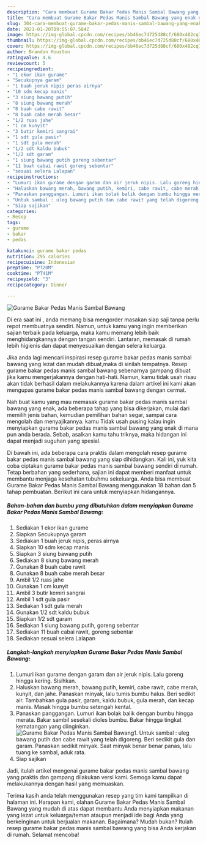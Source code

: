 ```yaml
---
description: "Cara membuat Gurame Bakar Pedas Manis Sambal Bawang yang enak dan Mudah Dibuat"
title: "Cara membuat Gurame Bakar Pedas Manis Sambal Bawang yang enak dan Mudah Dibuat"
slug: 304-cara-membuat-gurame-bakar-pedas-manis-sambal-bawang-yang-enak-dan-mudah-dibuat
date: 2021-01-20T09:55:07.584Z
image: https://img-global.cpcdn.com/recipes/bb46ec7d725d88cf/680x482cq70/gurame-bakar-pedas-manis-sambal-bawang-foto-resep-utama.jpg
thumbnail: https://img-global.cpcdn.com/recipes/bb46ec7d725d88cf/680x482cq70/gurame-bakar-pedas-manis-sambal-bawang-foto-resep-utama.jpg
cover: https://img-global.cpcdn.com/recipes/bb46ec7d725d88cf/680x482cq70/gurame-bakar-pedas-manis-sambal-bawang-foto-resep-utama.jpg
author: Brandon Houston
ratingvalue: 4.6
reviewcount: 5
recipeingredient:
- "1 ekor ikan gurame"
- "Secukupnya garam"
- "1 buah jeruk nipis peras airnya"
- "10 sdm kecap manis"
- "3 siung bawang putih"
- "8 siung bawang merah"
- "8 buah cabe rawit"
- "8 buah cabe merah besar"
- "1/2 ruas jahe"
- "1 cm kunyit"
- "3 butir kemiri sangrai"
- "1 sdt gula pasir"
- "1 sdt gula merah"
- "1/2 sdt kaldu bubuk"
- "1/2 sdt garam"
- "1 siung bawang putih goreng sebentar"
- "11 buah cabai rawit goreng sebentar"
- "sesuai selera Lalapan"
recipeinstructions:
- "Lumuri ikan gurame dengan garam dan air jeruk nipis. Lalu goreng hingga kering. Sisihkan."
- "Haluskan bawang merah, bawang putih, kemiri, cabe rawit, cabe merah, kunyit, dan jahe. Panaskan minyak, lalu tumis bumbu halus. Beri sedikit air. Tambahkan gula pasir, garam, kaldu bubuk, gula merah, dan kecap manis. Masak hingga bumbu setengah kental."
- "Panaskan panggangan. Lumuri ikan bolak balik dengan bumbu hingga merata. Bakar sambil sesekali dioles bumbu. Bakar hingga tingkat kematangan yang diinginkan."
- "Untuk sambal : uleg bawang putih dan cabe rawit yang telah digoreng. Beri sedikit gula dan garam. Panaskan sedikit minyak. Saat minyak benar benar panas, lalu tuang ke sambal, aduk rata."
- "Siap sajikan"
categories:
- Resep
tags:
- gurame
- bakar
- pedas

katakunci: gurame bakar pedas 
nutrition: 295 calories
recipecuisine: Indonesian
preptime: "PT20M"
cooktime: "PT41M"
recipeyield: "3"
recipecategory: Dinner

---
```



![Gurame Bakar Pedas Manis Sambal Bawang](https://img-global.cpcdn.com/recipes/bb46ec7d725d88cf/680x482cq70/gurame-bakar-pedas-manis-sambal-bawang-foto-resep-utama.jpg)

Di era  saat ini , anda memang bisa mengorder masakan siap saji tanpa perlu repot membuatnya sendiri. Namun, untuk kamu yang ingin memberikan sajian terbaik pada keluarga, maka kamu memang lebih baik menghidangkannya dengan tangan sendiri. Lantaran, memasak di rumah lebih higienis dan dapat menyesuaikan dengan selera keluarga.

Jika anda lagi mencari inspirasi resep gurame bakar pedas manis sambal bawang yang lezat dan mudah dibuat,maka di sinilah tempatnya. Resep gurame bakar pedas manis sambal bawang  sebenarnya gampang dibuat jika kamu mengerjakannya dengan hati-hati. Namun, kamu tidak usah risau akan tidak berhasil dalam melakukannya 
karena dalam artikel ini kami akan mengupas gurame bakar pedas manis sambal bawang dengan cermat.  



Nah buat kamu yang mau memasak gurame bakar pedas manis sambal bawang yang enak, ada beberapa tahap yang bisa dikerjakan, mulai dari memilih jenis bahan, kemudian pemilihan bahan segar, sampai cara mengolah dan menyajikannya. kamu Tidak usah pusing kalau ingin menyiapkan gurame bakar pedas manis sambal bawang yang enak di mana pun anda berada. Sebab, asalkan kamu  tahu triknya, maka hidangan ini dapat menjadi suguhan yang spesial.

Di bawah ini, ada beberapa cara praktis  dalam mengolah resep gurame bakar pedas manis sambal bawang yang siap dihidangkan. Kali ini, yuk kita coba ciptakan gurame bakar pedas manis sambal bawang sendiri di rumah. Tetap berbahan yang sederhana, sajian ini dapat memberi manfaat untuk membantu menjaga kesehatan tubuhmu sekeluarga. Anda bisa membuat Gurame Bakar Pedas Manis Sambal Bawang menggunakan 18 bahan dan 5 tahap pembuatan. Berikut ini cara untuk menyiapkan hidangannya.

<!--inarticleads1-->

##### Bahan-bahan dan bumbu yang dibutuhkan dalam menyiapkan Gurame Bakar Pedas Manis Sambal Bawang:

1. Sediakan 1 ekor ikan gurame
1. Siapkan Secukupnya garam
1. Sediakan 1 buah jeruk nipis, peras airnya
1. Siapkan 10 sdm kecap manis
1. Siapkan 3 siung bawang putih
1. Sediakan 8 siung bawang merah
1. Gunakan 8 buah cabe rawit
1. Gunakan 8 buah cabe merah besar
1. Ambil 1/2 ruas jahe
1. Gunakan 1 cm kunyit
1. Ambil 3 butir kemiri sangrai
1. Ambil 1 sdt gula pasir
1. Sediakan 1 sdt gula merah
1. Gunakan 1/2 sdt kaldu bubuk
1. Siapkan 1/2 sdt garam
1. Sediakan 1 siung bawang putih, goreng sebentar
1. Sediakan 11 buah cabai rawit, goreng sebentar
1. Sediakan sesuai selera Lalapan




<!--inarticleads2-->

##### Langkah-langkah menyiapkan Gurame Bakar Pedas Manis Sambal Bawang:

1. Lumuri ikan gurame dengan garam dan air jeruk nipis. Lalu goreng hingga kering. Sisihkan.
1. Haluskan bawang merah, bawang putih, kemiri, cabe rawit, cabe merah, kunyit, dan jahe. Panaskan minyak, lalu tumis bumbu halus. Beri sedikit air. Tambahkan gula pasir, garam, kaldu bubuk, gula merah, dan kecap manis. Masak hingga bumbu setengah kental.
1. Panaskan panggangan. Lumuri ikan bolak balik dengan bumbu hingga merata. Bakar sambil sesekali dioles bumbu. Bakar hingga tingkat kematangan yang diinginkan.
<img src="//assets-global.cpcdn.com/assets/icons/button_play-2c75c40dde080a61004c1f40b05d8f140eaff45d7e9e6481dc71c63d2e7c4909.png" alt="Gurame Bakar Pedas Manis Sambal Bawang">1. Untuk sambal : uleg bawang putih dan cabe rawit yang telah digoreng. Beri sedikit gula dan garam. Panaskan sedikit minyak. Saat minyak benar benar panas, lalu tuang ke sambal, aduk rata.
1. Siap sajikan




Jadi, itulah artikel mengenai  gurame bakar pedas manis sambal bawang  yang praktis dan gampang dilakukan versi kami. Semoga kamu dapat melakukannya dengan hasil yang memuaskan. 

Terima kasih anda telah menggunakan resep yang tim kami tampilkan di halaman ini. Harapan kami, olahan  Gurame Bakar Pedas Manis Sambal Bawang yang mudah di atas dapat membantu Anda menyiapkan makanan yang lezat untuk keluarga/teman ataupun menjadi ide bagi Anda yang berkeinginan untuk berjualan makanan. Bagaimana? Mudah bukan? Itulah resep gurame bakar pedas manis sambal bawang yang bisa Anda kerjakan di rumah. Selamat mencoba!

